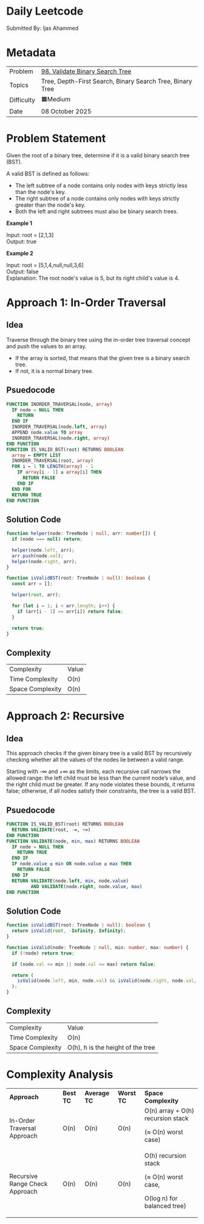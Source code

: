 # Daily Leetcode

Submitted By: Ijas Ahammed

# Metadata

<table>
  <tr>
   <td>Problem
   </td>
   <td><a href="https://leetcode.com/problems/validate-binary-search-tree/">98. Validate Binary Search Tree</a>
   </td>
  </tr>
  <tr>
   <td>Topics
   </td>
   <td>Tree, Depth-First Search,  Binary Search Tree, Binary Tree
   </td>
  </tr>
  <tr>
   <td>Difficulty
   </td>
   <td>🟧Medium
   </td>
  </tr>
  <tr>
   <td>Date
   </td>
   <td>08 October 2025
   </td>
  </tr>
</table>

# Problem Statement

Given the root of a binary tree, determine if it is a valid binary search tree (BST).

A valid BST is defined as follows:

- The left subtree of a node contains only nodes with keys strictly less than the node's key.
- The right subtree of a node contains only nodes with keys strictly greater than the node's key.
- Both the left and right subtrees must also be binary search trees.

**Example 1**

Input: root = [2,1,3] \
Output: true

**Example 2**

Input: root = [5,1,4,null,null,3,6] \
Output: false \
Explanation: The root node's value is 5, but its right child's value is 4.

# Approach 1: In-Order Traversal

## Idea

Traverse through the binary tree using the in-order tree traversal concept and push the values to an array.

- If the array is sorted, that means that the given tree is a binary search tree.
- If not, it is a normal binary tree.

## Psuedocode

```sql
FUNCTION INORDER_TRAVERSAL(node, array)
  IF node = NULL THEN
    RETURN
  END IF
  INORDER_TRAVERSAL(node.left, array)
  APPEND node.value TO array
  INORDER_TRAVERSAL(node.right, array)
END FUNCTION
FUNCTION IS_VALID_BST(root) RETURNS BOOLEAN
  array ← EMPTY LIST
  INORDER_TRAVERSAL(root, array)
  FOR i ← 1 TO LENGTH(array) - 1
    IF array[i - 1] ≥ array[i] THEN
      RETURN FALSE
    END IF
  END FOR
  RETURN TRUE
END FUNCTION
```

## Solution Code

```ts
function helper(node: TreeNode | null, arr: number[]) {
  if (node === null) return;

  helper(node.left, arr);
  arr.push(node.val);
  helper(node.right, arr);
}

function isValidBST(root: TreeNode | null): boolean {
  const arr = [];

  helper(root, arr);

  for (let i = 1; i < arr.length; i++) {
    if (arr[i - 1] >= arr[i]) return false;
  }

  return true;
}
```

## Complexity

<table>
  <tr>
   <td>Complexity
   </td>
   <td>Value
   </td>
  </tr>
  <tr>
   <td>Time Complexity
   </td>
   <td>O(n)
   </td>
  </tr>
  <tr>
   <td>Space Complexity
   </td>
   <td>O(n)
   </td>
  </tr>
</table>

# Approach 2: Recursive

## Idea

This approach checks if the given binary tree is a valid BST by recursively checking whether all the values of the nodes lie between a valid range.

Starting with -∞ and +∞ as the limits, each recursive call narrows the allowed range: the left child must be less than the current node’s value, and the right child must be greater. If any node violates these bounds, it returns false; otherwise, if all nodes satisfy their constraints, the tree is a valid BST.

## Psuedocode

```sql
FUNCTION IS_VALID_BST(root) RETURNS BOOLEAN
  RETURN VALIDATE(root, -∞, +∞)
END FUNCTION
FUNCTION VALIDATE(node, min, max) RETURNS BOOLEAN
  IF node = NULL THEN
    RETURN TRUE
  END IF
  IF node.value ≤ min OR node.value ≥ max THEN
    RETURN FALSE
  END IF
  RETURN VALIDATE(node.left, min, node.value)
         AND VALIDATE(node.right, node.value, max)
END FUNCTION
```

## Solution Code

```ts
function isValidBST(root: TreeNode | null): boolean {
  return isValid(root, -Infinity, Infinity);
}

function isValid(node: TreeNode | null, min: number, max: number) {
  if (!node) return true;

  if (node.val <= min || node.val >= max) return false;

  return (
    isValid(node.left, min, node.val) && isValid(node.right, node.val, max)
  );
}
```

## Complexity

<table>
  <tr>
   <td>Complexity
   </td>
   <td>Value
   </td>
  </tr>
  <tr>
   <td>Time Complexity
   </td>
   <td>O(n)
   </td>
  </tr>
  <tr>
   <td>Space Complexity
   </td>
   <td>O(h), h is the height of the tree
   </td>
  </tr>
</table>

# Complexity Analysis

<table>
  <tr>
   <td><strong>Approach</strong>
   </td>
   <td><strong>Best TC</strong>
   </td>
   <td><strong>Average TC</strong>
   </td>
   <td><strong>Worst TC</strong>
   </td>
   <td><strong>Space Complexity</strong>
   </td>
  </tr>
  <tr>
   <td>In-Order Traversal Approach
   </td>
   <td>O(n)
   </td>
   <td>O(n)
   </td>
   <td>O(n)
   </td>
   <td>O(n) array + O(h) recursion stack 
<p>
(≈ O(n) worst case)
   </td>
  </tr>
  <tr>
   <td>Recursive Range Check Approach
   </td>
   <td>O(n)
   </td>
   <td>O(n)
   </td>
   <td>O(n)
   </td>
   <td>O(h) recursion stack 
<p>
(≈ O(n) worst case, 
<p>
O(log n) for balanced tree)
   </td>
  </tr>
</table>
